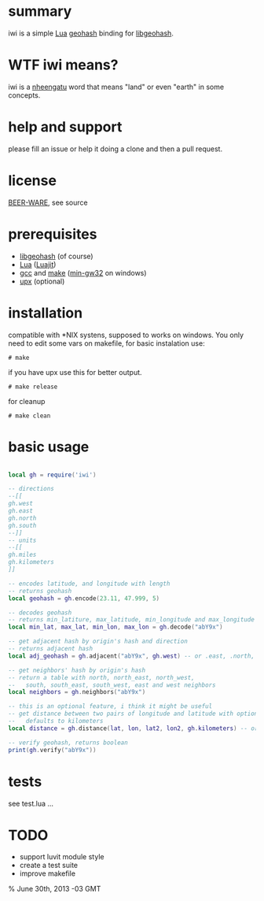 # summary

iwi is a simple [Lua](http://www.lua.org/) [geohash](http://en.wikipedia.org/wiki/Geohash) binding for [libgeohash](https://github.com/lyokato/libgeohash).

# WTF iwi means?

iwi is a [nheengatu](http://en.wikipedia.org/wiki/Nheengatu_language) word that means "land" or even "earth" in some concepts.

# help and support

please fill an issue or help it doing a clone and then a pull request.

# license

[BEER-WARE](http://en.wikipedia.org/wiki/Beerware), see source

# prerequisites

+ [libgeohash](https://github.com/lyokato/libgeohash) (of course) 
+ [Lua](http://www.lua.org/) ([Luajit](http://luajit.org/))
+ [gcc](http://gcc.gnu.org/) and [make](http://www.gnu.org/software/make/) ([min-gw32](http://sourceforge.net/projects/mingw/files/MinGW/) on windows)
+ [upx](http://upx.sourceforge.net/) (optional)

# installation

compatible with *NIX systens, supposed to works on windows. You only need to edit some vars on makefile, for basic instalation use:

    # make

if you have upx use this for better output.
  
    # make release
  
for cleanup

    # make clean
  
# basic usage

```lua

local gh = require('iwi')

-- directions
--[[
gh.west
gh.east
gh.north
gh.south
--]]
-- units
--[[
gh.miles
gh.kilometers
]]

-- encodes latitude, and longitude with length
-- returns geohash
local geohash = gh.encode(23.11, 47.999, 5)

-- decodes geohash
-- returns min_latiture, max_latitude, min_longitude and max_longitude 
local min_lat, max_lat, min_lon, max_lon = gh.decode("abY9x")

-- get adjacent hash by origin's hash and direction
-- returns adjacent hash
local adj_geohash = gh.adjacent("abY9x", gh.west) -- or .east, .north, .south

-- get neighbors' hash by origin's hash
-- return a table with north, north_east, north_west, 
--   south, south_east, south_west, east and west neighbors
local neighbors = gh.neighbors("abY9x")

-- this is an optional feature, i think it might be useful
-- get distance between two pairs of longitude and latitude with optional unit,
--   defaults to kilometers
local distance = gh.distance(lat, lon, lat2, lon2, gh.kilometers) -- or gh.miles or nothing

-- verify geohash, returns boolean
print(gh.verify("abY9x"))

``` 

# tests

see test.lua ...

# TODO

+ support luvit module style
+ create a test suite
+ improve makefile

% June 30th, 2013 -03 GMT
